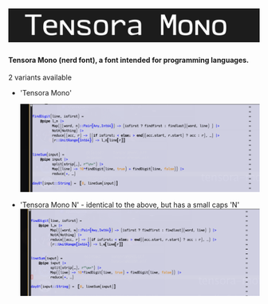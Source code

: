 # ![image-20240114200542770](assets/image-20240114200542770.png)



#### Tensora Mono (nerd font), a font intended for programming languages. 

2 variants available 

* 'Tensora Mono'

  ![image-20240114195609947](assets/image-20240114195609947.png)

* 'Tensora Mono N' - identical to the above, but has a small caps 'N'![image-20240114195547231](assets/image-20240114195547231.png)
